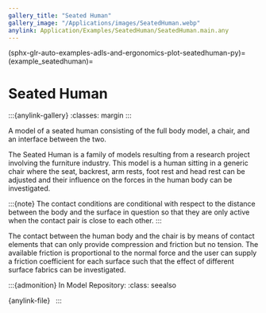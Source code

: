 ```yaml
---
gallery_title: "Seated Human"
gallery_image: "/Applications/images/SeatedHuman.webp"
anylink: Application/Examples/SeatedHuman/SeatedHuman.main.any
---
```


(sphx-glr-auto-examples-adls-and-ergonomics-plot-seatedhuman-py)=
(example_seatedhuman)=
# Seated Human

:::{anylink-gallery}
:classes: margin
:::

A model of a seated human consisting of the full body model, a chair, and an
interface between the two.



The Seated Human is a family of models resulting from a
research project involving the furniture industry. This
model is a human sitting in a generic chair where the seat,
backrest, arm rests, foot rest and head rest can be adjusted
and their influence on the forces in the human body can be
investigated.

:::{note}
The contact conditions are conditional with
respect to the distance between the body and the surface
in question so that they are only active when the contact
pair is close to each other.
:::

The contact between the human body and the chair is by means
of contact elements that can only provide compression and
friction but no tension. The available friction is proportional
to the normal force and the user can supply a friction
coefficient for each surface such that the effect of different
surface fabrics can be investigated.


:::{admonition} In Model Repository:
:class: seealso

{anylink-file}` `
:::
